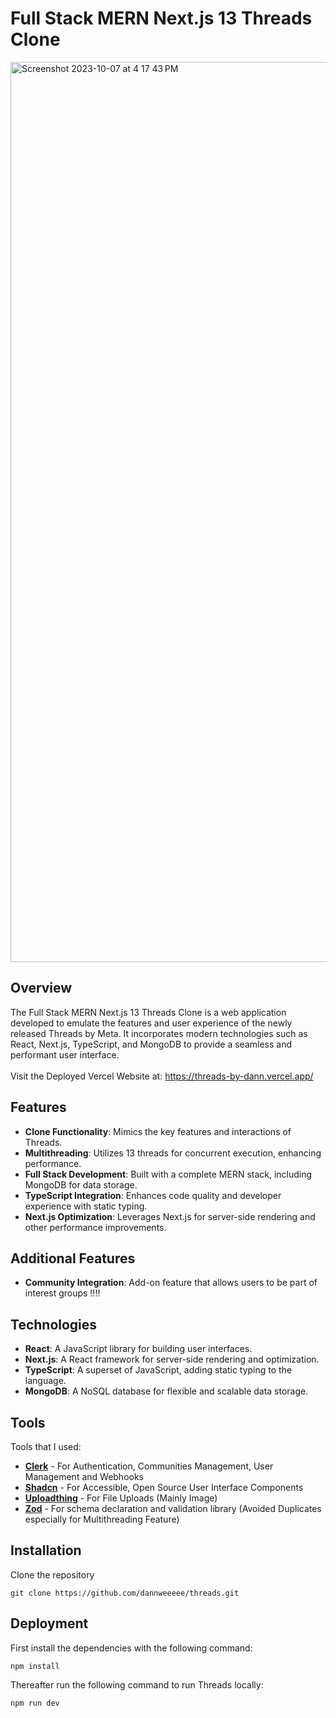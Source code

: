# Full Stack MERN Next.js 13 Threads Clone

<img width="1440" alt="Screenshot 2023-10-07 at 4 17 43 PM" src="https://github.com/dannweeeee/threads/assets/42776950/d14cbbda-3ee2-4ea6-a199-62ba3876d69a">

## Overview

The Full Stack MERN Next.js 13 Threads Clone is a web application developed to emulate the features and user experience of the newly released Threads by Meta. It incorporates modern technologies such as React, Next.js, TypeScript, and MongoDB to provide a seamless and performant user interface. <br>
<br>
Visit the Deployed Vercel Website at: https://threads-by-dann.vercel.app/

## Features

- **Clone Functionality**: Mimics the key features and interactions of Threads.
- **Multithreading**: Utilizes 13 threads for concurrent execution, enhancing performance.
- **Full Stack Development**: Built with a complete MERN stack, including MongoDB for data storage.
- **TypeScript Integration**: Enhances code quality and developer experience with static typing.
- **Next.js Optimization**: Leverages Next.js for server-side rendering and other performance improvements.

## Additional Features

- **Community Integration**: Add-on feature that allows users to be part of interest groups ‼️‼️

## Technologies

- **React**: A JavaScript library for building user interfaces.
- **Next.js**: A React framework for server-side rendering and optimization.
- **TypeScript**: A superset of JavaScript, adding static typing to the language.
- **MongoDB**: A NoSQL database for flexible and scalable data storage.

## Tools

Tools that I used:

- [**Clerk**](https://clerk.com/) - For Authentication, Communities Management, User Management and Webhooks
- [**Shadcn**](https://ui.shadcn.com/) - For Accessible, Open Source User Interface Components
- [**Uploadthing**](https://uploadthing.com/) - For File Uploads (Mainly Image)
- [**Zod**](https://zod.dev/) - For schema declaration and validation library (Avoided Duplicates especially for Multithreading Feature)

## Installation

Clone the repository

```
git clone https://github.com/dannweeeee/threads.git
```

## Deployment

First install the dependencies with the following command:

```
npm install
```

Thereafter run the following command to run Threads locally:

```
npm run dev
```
